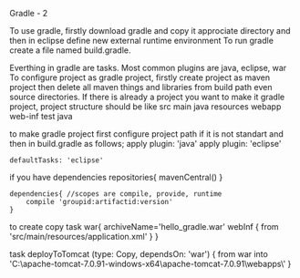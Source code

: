 Gradle - 2 

To use gradle, firstly download gradle and copy it approciate directory and then in eclipse define new external runtime environment
To run gradle create a file named build.gradle.

Everthing in gradle are tasks. Most common plugins are java, eclipse, war
To configure project as gradle project, firstly create project as maven project then delete all maven things and libraries from build path even source directories.
If there is already a project you want to make it gradle project, project structure should be like
src
	main
		java
		resources
		webapp	
				web-inf
	test
		java

to make gradle project first configure project path if it is not standart and then
in build.gradle as follows;
	apply plugin: 'java'
	apply plugin: 'eclipse'

	defaultTasks: 'eclipse'

if you have dependencies
 	repositories{
		mavenCentral()
	}

	dependencies{ //scopes are compile, provide, runtime
		compile 'groupid:artifactid:version'
	}

to create copy task
war{
archiveName='hello_gradle.war'
webInf { from 'src/main/resources/application.xml' }
}

task deployToTomcat (type: Copy, dependsOn: 'war') {
   from war
   into 'C:\\apache-tomcat-7.0.91-windows-x64\\apache-tomcat-7.0.91\\webapps\\'
}

